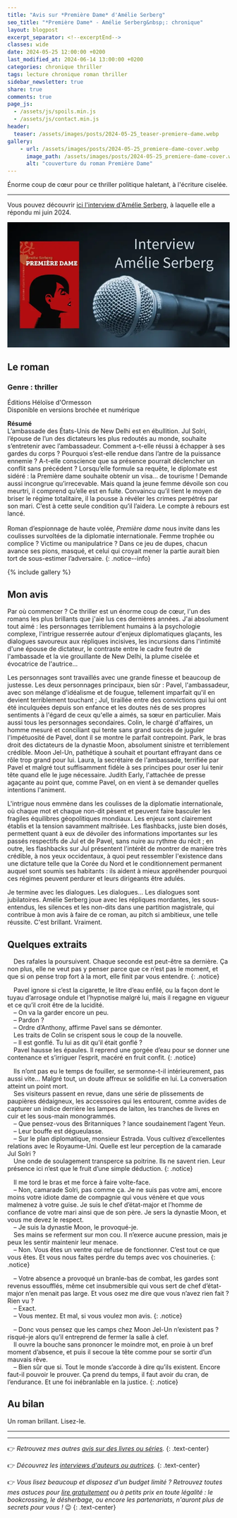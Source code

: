 ```yaml
---
title: "Avis sur *Première Dame* d'Amélie Serberg"
seo_title: "*Première Dame* - Amélie Serberg&nbsp;: chronique"
layout: blogpost
excerpt_separator: <!--excerptEnd-->
classes: wide
date: 2024-05-25 12:00:00 +0200
last_modified_at: 2024-06-14 13:00:00 +0200
categories: chronique thriller
tags: lecture chronique roman thriller
sidebar_newsletter: true
share: true
comments: true
page_js:
  - /assets/js/spoils.min.js
  - /assets/js/contact.min.js
header:
  teaser: /assets/images/posts/2024-05-25_teaser-premiere-dame.webp
gallery:
    - url: /assets/images/posts/2024-05-25_premiere-dame-cover.webp
      image_path: /assets/images/posts/2024-05-25_premiere-dame-cover.webp
      alt: "couverture du roman Première Dame"
---
```

Énorme coup de c&oelig;ur pour ce thriller politique haletant, à l'écriture ciselée.
<!--excerptEnd-->

---
Vous pouvez découvrir [ici l'interview d'Amélie Serberg](/interview/2024/06/14/amelie-serberg-interview.html), à laquelle elle a répondu mi juin 2024.

[![teaser de l'interview d'Amélie Serberg](/assets/images/posts/2024-06-14_teaser-interview-amelie-serberg.webp)](/interview/2024/06/14/amelie-serberg-interview.html)


## Le roman

### Genre&nbsp;: thriller

Éditions Héloïse d'Ormesson<br />
Disponible en versions brochée et numérique

**Résumé**<br />
L’ambassade des États-Unis de New Delhi est en ébullition. Jul Solri, l’épouse de l’un des dictateurs les plus redoutés au monde, souhaite s’entretenir avec l’ambassadeur. Comment a-t-elle réussi à échapper à ses gardes du corps&nbsp;? Pourquoi s’est-elle rendue dans l’antre de la puissance ennemie&nbsp;? A-t-elle conscience que sa présence pourrait déclencher un conflit sans précédent&nbsp;? Lorsqu’elle formule sa requête, le diplomate est sidéré&nbsp;: la Première dame souhaite obtenir un visa… de tourisme&nbsp;! Demande aussi incongrue qu’irrecevable. Mais quand la jeune femme dévoile son cou meurtri, il comprend qu’elle est en fuite. Convaincu qu’il tient le moyen de briser le régime totalitaire, il la pousse à révéler les crimes perpétrés par son mari. C’est à cette seule condition qu’il l’aidera. Le compte à rebours est lancé.<br/>
<br/>
Roman d’espionnage de haute volée, *Première dame* nous invite dans les coulisses survoltées de la diplomatie internationale. Femme trophée ou complice&nbsp;? Victime ou manipulatrice&nbsp;? Dans ce jeu de dupes, chacun avance ses pions, masqué, et celui qui croyait mener la partie aurait bien tort de sous-estimer l’adversaire.
{: .notice--info}

{% include gallery %}


## Mon avis

Par où commencer&nbsp;? Ce thriller est un énorme coup de c&oelig;ur, l'un des romans les plus brillants que j'aie lus ces dernières années. J'ai absolument tout aimé&nbsp;: les personnages terriblement humains à la psychologie complexe, l'intrigue resserrée autour d'enjeux diplomatiques glaçants, les dialogues savoureux aux répliques incisives, les incursions dans l'intimité d'une épouse de dictateur, le contraste entre le cadre feutré de l'ambassade et la vie grouillante de New Delhi, la plume ciselée et évocatrice de l'autrice&hellip;

Les personnages sont travaillés avec une grande finesse et beaucoup de justesse. Les deux personnages principaux, bien sûr&nbsp;: Pavel, l'ambassadeur, avec son mélange d'idéalisme et de fougue, tellement imparfait qu'il en devient terriblement touchant&nbsp;; Jul, tiraillée entre des convictions qui lui ont été inculquées depuis son enfance et les doutes nés de ses propres sentiments à l'égard de ceux qu'elle a aimés, sa s&oelig;ur en particulier. Mais aussi tous les personnages secondaires. Colin, le chargé d'affaires, un homme mesuré et conciliant qui tente sans grand succès de juguler l'impétuosité de Pavel, dont il se montre le parfait contrepoint. Park, le bras droit des dictateurs de la dynastie Moon, absolument sinistre et terriblement crédible. Moon Jel-Un, pathétique à souhait et pourtant effrayant dans ce rôle trop grand pour lui. Laura, la secrétaire de l'ambassade, terrifiée par Pavel et malgré tout suffisamment fidèle à ses principes pour oser lui tenir tête quand elle le juge nécessaire. Judith Early, l'attachée de presse agaçante au point que, comme Pavel, on en vient à se demander quelles intentions l'animent.

L'intrigue nous emmène dans les coulisses de la diplomatie internationale, où chaque mot et chaque non-dit pèsent et peuvent faire basculer les fragiles équilibres géopolitiques mondiaux. Les enjeux sont clairement établis et la tension savamment maîtrisée. Les flashbacks, juste bien dosés, permettent quant à eux de dévoiler des informations importantes sur les passés respectifs de Jul et de Pavel, sans nuire au rythme du récit&nbsp;; en outre, les flashbacks sur Jul présentent l'intérêt de montrer de manière très crédible, à nos yeux occidentaux, à quoi peut ressembler l'existence dans une dictature telle que la Corée du Nord et le conditionnement permanent auquel sont soumis ses habitants&nbsp;: ils aident à mieux appréhender pourquoi ces régimes peuvent perdurer et leurs dirigeants être adulés.

Je termine avec les dialogues. Les dialogues&hellip; Les dialogues sont jubilatoires. Amélie Serberg joue avec les répliques mordantes, les sous-entendus, les silences et les non-dits dans une partition magistrale, qui contribue à mon avis à faire de ce roman, au pitch si ambitieux, une telle réussite. C'est brillant. Vraiment.


## Quelques extraits

<span style="margin-left: 1em;"></span>Des rafales la poursuivent. Chaque seconde est peut-être sa dernière. Ça non plus, elle ne veut pas y penser parce que ce n’est pas le moment, et que si on pense trop fort à la mort, elle finit par vous entendre.
{: .notice}

<span style="margin-left: 1em;"></span>Pavel ignore si c’est la cigarette, le litre d’eau enfilé, ou la façon dont le tuyau d’arrosage ondule et l’hypnotise malgré lui, mais il regagne en vigueur et ce qu’il croit être de la lucidité.<br/>
<span style="margin-left: 1em;"></span>–&nbsp;On va la garder encore un peu.<br/>
<span style="margin-left: 1em;"></span>–&nbsp;Pardon&nbsp;?<br/>
<span style="margin-left: 1em;"></span>–&nbsp;Ordre d’Anthony, affirme Pavel sans se démonter.<br/>
<span style="margin-left: 1em;"></span>Les traits de Colin se crispent sous le coup de la nouvelle.<br/>
<span style="margin-left: 1em;"></span>–&nbsp;Il est gonflé. Tu lui as dit qu’il était gonflé&nbsp;?<br/>
<span style="margin-left: 1em;"></span>Pavel hausse les épaules. Il reprend une gorgée d’eau pour se donner une contenance et s’irriguer l’esprit, macéré en fruit confit.
{: .notice}

<span style="margin-left: 1em;"></span>Ils n’ont pas eu le temps de fouiller, se sermonne-t-il intérieurement, pas aussi vite… Malgré tout, un doute affreux se solidifie en lui. La conversation atteint un point mort.<br/>
<span style="margin-left: 1em;"></span>Ses visiteurs passent en revue, dans une série de plissements de paupières dédaigneux, les accessoires qui les entourent, comme avides de capturer un indice derrière les lampes de laiton, les tranches de livres en cuir et les sous-main monogrammés.<br/>
<span style="margin-left: 1em;"></span>–&nbsp;Que pensez-vous des Britanniques&nbsp;? lance soudainement l’agent Yeun.<br/>
<span style="margin-left: 1em;"></span>–&nbsp;Leur bouffe est dégueulasse.<br/>
<span style="margin-left: 1em;"></span>–&nbsp;Sur le plan diplomatique, monsieur Estrada. Vous cultivez d’excellentes relations avec le Royaume-Uni. Quelle est leur perception de la camarade Jul Solri&nbsp;?<br/>
<span style="margin-left: 1em;"></span>Une onde de soulagement transperce sa poitrine. Ils ne savent rien. Leur présence ici n’est que le fruit d’une simple déduction.
{: .notice}

<span style="margin-left: 1em;"></span>Il me tord le bras et me force à faire volte-face.<br/>
<span style="margin-left: 1em;"></span>–&nbsp;Non, camarade Solri, pas comme ça. Je ne suis pas votre ami, encore moins votre idiote dame de compagnie qui vous vénère et que vous malmenez à votre guise. Je suis le chef d’état-major et l’homme de confiance de votre mari ainsi que de son père. Je sers la dynastie Moon, et vous me devez le respect.<br/>
<span style="margin-left: 1em;"></span>–&nbsp;Je suis la dynastie Moon, le provoqué-je.<br/>
<span style="margin-left: 1em;"></span>Ses mains se referment sur mon cou. Il n’exerce aucune pression, mais je peux les sentir maintenir leur menace.<br/>
<span style="margin-left: 1em;"></span>–&nbsp;Non. Vous êtes un ventre qui refuse de fonctionner. C’est tout ce que vous êtes. Et vous nous faites perdre du temps avec vos chouineries.
{: .notice}

<span style="margin-left: 1em;"></span>–&nbsp;Votre absence a provoqué un branle-bas de combat, les gardes sont revenus essoufflés, même cet insubmersible qui vous sert de chef d’état-major n’en menait pas large. Et vous osez me dire que vous n’avez rien fait&nbsp;? Rien vu&nbsp;?<br/>
<span style="margin-left: 1em;"></span>–&nbsp;Exact.<br/>
<span style="margin-left: 1em;"></span>–&nbsp;Vous mentez. Et mal, si vous voulez mon avis.
{: .notice}

<span style="margin-left: 1em;"></span>–&nbsp;Donc vous pensez que les camps chez Moon Jel-Un n’existent pas&nbsp;? risqué-je alors qu’il entreprend de fermer la salle à clef.<br/>
<span style="margin-left: 1em;"></span>Il ouvre la bouche sans prononcer le moindre mot, en proie à un bref moment d’absence, et puis il secoue la tête comme pour se sortir d’un mauvais rêve.<br/>
<span style="margin-left: 1em;"></span>–&nbsp;Bien sûr que si. Tout le monde s’accorde à dire qu’ils existent. Encore faut-il pouvoir le prouver. Ça prend du temps, il faut avoir du cran, de l’endurance. Et une foi inébranlable en la justice.
{: .notice}


## Au bilan

Un roman brillant. Lisez-le.

---
---
👉 *Retrouvez mes autres [avis sur des livres ou séries](/blog/tags#chronique).*
{: .text-center}

👉 *Découvrez les [interviews d'auteurs ou autrices](/blog/tags#interview).*
{: .text-center}

👉 *Vous lisez beaucoup et disposez d'un budget limité&nbsp;? Retrouvez toutes mes astuces pour [lire gratuitement](/lecture/2022/08/22/lire-gratuitement.html) ou à petits prix en toute légalité&nbsp;: le bookcrossing, le désherbage, ou encore les partenariats, n'auront plus de secrets pour vous&nbsp;!* 😉
{: .text-center}